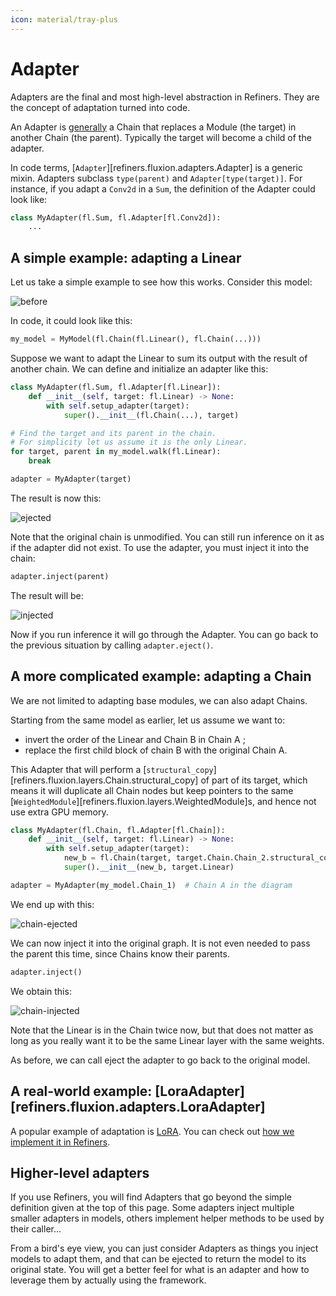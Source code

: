 ```yaml
---
icon: material/tray-plus
---
```


# Adapter

Adapters are the final and most high-level abstraction in Refiners. They are the concept of adaptation turned into code.

An Adapter is [generally](#higher-level-adapters) a Chain that replaces a Module (the target) in another Chain (the parent). Typically the target will become a child of the adapter.

In code terms, [`Adapter`][refiners.fluxion.adapters.Adapter] is a generic mixin. Adapters subclass `type(parent)` and `Adapter[type(target)]`. For instance, if you adapt a `Conv2d` in a `Sum`, the definition of the Adapter could look like:

```py
class MyAdapter(fl.Sum, fl.Adapter[fl.Conv2d]):
    ...
```

## A simple example: adapting a Linear

Let us take a simple example to see how this works. Consider this model:

![before](linear-before.png)

In code, it could look like this:

```py
my_model = MyModel(fl.Chain(fl.Linear(), fl.Chain(...)))
```

Suppose we want to adapt the Linear to sum its output with the result of another chain. We can define and initialize an adapter like this:

```py
class MyAdapter(fl.Sum, fl.Adapter[fl.Linear]):
    def __init__(self, target: fl.Linear) -> None:
        with self.setup_adapter(target):
            super().__init__(fl.Chain(...), target)

# Find the target and its parent in the chain.
# For simplicity let us assume it is the only Linear.
for target, parent in my_model.walk(fl.Linear):
    break

adapter = MyAdapter(target)
```

The result is now this:

![ejected](linear-ejected.png)

Note that the original chain is unmodified. You can still run inference on it as if the adapter did not exist. To use the adapter, you must inject it into the chain:

```py
adapter.inject(parent)
```

The result will be:

![injected](linear-injected.png)

Now if you run inference it will go through the Adapter. You can go back to the previous situation by calling `adapter.eject()`.

## A more complicated example: adapting a Chain

We are not limited to adapting base modules, we can also adapt Chains.

Starting from the same model as earlier, let us assume we want to:

- invert the order of the Linear and Chain B in Chain A ;
- replace the first child block of chain B with the original Chain A.

This Adapter that will perform a [`structural_copy`][refiners.fluxion.layers.Chain.structural_copy] of part of its target, which means it will duplicate all Chain nodes but keep pointers to the same [`WeightedModule`][refiners.fluxion.layers.WeightedModule]s, and hence not use extra GPU memory.

```py
class MyAdapter(fl.Chain, fl.Adapter[fl.Chain]):
    def __init__(self, target: fl.Linear) -> None:
        with self.setup_adapter(target):
            new_b = fl.Chain(target, target.Chain.Chain_2.structural_copy())
            super().__init__(new_b, target.Linear)

adapter = MyAdapter(my_model.Chain_1)  # Chain A in the diagram
```

We end up with this:

![chain-ejected](chain-ejected.png)

We can now inject it into the original graph. It is not even needed to pass the parent this time, since Chains know their parents.

```py
adapter.inject()
```

We obtain this:

![chain-injected](chain-injected.png)

Note that the Linear is in the Chain twice now, but that does not matter as long as you really want it to be the same Linear layer with the same weights.

As before, we can call eject the adapter to go back to the original model.

## A real-world example: [LoraAdapter][refiners.fluxion.adapters.LoraAdapter]

A popular example of adaptation is [LoRA](https://arxiv.org/abs/2106.09685). You can check out [how we implement it in Refiners](https://github.com/finegrain-ai/refiners/blob/main/src/refiners/fluxion/adapters/lora.py).

## Higher-level adapters

If you use Refiners, you will find Adapters that go beyond the simple definition given at the top of this page. Some adapters inject multiple smaller adapters in models, others implement helper methods to be used by their caller...

From a bird's eye view, you can just consider Adapters as things you inject models to adapt them, and that can be ejected to return the model to its original state. You will get a better feel for what is an adapter and how to leverage them by actually using the framework.
